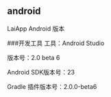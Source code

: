 ## android

LaiApp Android 版本

###开发工具
工具：Android Studio

版本号：2.0 beta 6

Android SDK版本号：23

Gradle 插件版本号：2.0.0-beta6